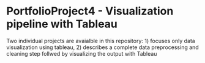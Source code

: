 # PortfolioProject4 - Visualization pipeline with Tableau

Two individual projects are avaialble in this repository: 1) focuses only data visualization using tableau, 2) describes a complete data preprocessing and cleaning step follwed by visualizing the output with Tableau 

